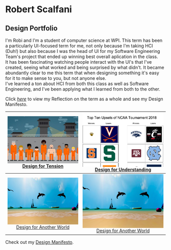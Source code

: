 # Robert Scalfani
## Design Portfolio
I'm Robi and I'm a student of computer science at WPI. This term has been a particularly UI-focused term for me, not only because I'm taking HCI (Duh!) but also because I was the head of UI for my Software Engineering Team's project that ended up winning best overall aplication in the class.  
It has been fascinating watching people interact with the UI's that I've created, seeing what worked and being surprised by what didn't. It became abundantly clear to me this term that when designing something it's easy for it to make sense to you, but not anyone else.  
I've learned a ton about HCI from both this class as well as Software Engineering, and I've been applying what I learned from both to the other.

Click [_here_](page2.md) to view my Reflection on the term as a whole and see my Design Manifesto.


|  <a href="https://medium.com/@mariana0pachon/al-the-bot-support-for-current-prison-inmates-4c8ddbcd066"><img src="Tension.png" width="300" align="middle"/> Design for Tension  |  <a href="https://medium.com/design-for-understanding/design-for-understanding-clear-communication-versus-persuasion-e634f93a998e"><img src="Understanding.png" width="300" align="middle"/> Design for Understanding
:----------------------------:|:----------------------------:
  <a href="https://medium.com/@vandana1anand/35590de784dd"><img src="AnotherWorld.png" width="300" align="middle"/> Design for Another World   |  <a href="https://medium.com/@vandana1anand/35590de784dd"><img src="AnotherWorld.png" width="300" align="middle"/> Design for Another World  |
    
  
Check out my [Design Manifesto](index.md).
